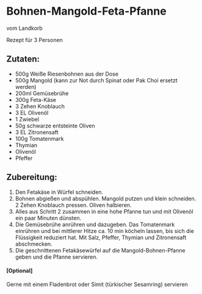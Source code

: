 # Bohnen-Mangold-Feta-Pfanne
vom Landkorb

Rezept für 3 Personen
## Zutaten:
* 500g Weiße Riesenbohnen aus der Dose
* 500g Mangold (kann zur Not durch Spinat oder Pak Choi ersetzt werden)
* 200ml Gemüsebrühe
* 300g Feta-Käse
* 3 Zehen Knoblauch
* 3 EL Olivenöl
* 1 Zwiebel
* 50g schwarze entsteinte Oliven
* 3 EL Zitronensaft
* 100g Tomatenmark
* Thymian
* Olivenöl
* Pfeffer

## Zubereitung:
1) Den Fetakäse in Würfel schneiden.
2) Bohnen abgießen und abspühlen. Mangold putzen und klein schneiden. 2 Zehen Knoblauch pressen. Oliven halbieren.
3) Alles aus Schritt 2 zusammen in eine hohe Pfanne tun und mit Olivenöl ein paar Minuten dünsten.
4) Die Gemüsebrühe anrühren und dazugeben. Das Tomatenmark einrühren und bei mittlerer Hitze ca. 10 min köcheln lassen, bis sich die Flüssigkeit reduziert hat. Mit Salz, Pfeffer, Thymian und Zitronensaft abschmecken.
5) Die geschnittenen Fetakäsewürfel auf die Mangold-Bohnen-Pfanne geben und die Pfanne servieren.

#### [Optional]

Gerne mit einem Fladenbrot oder Simit (türkischer Sesamring) servieren